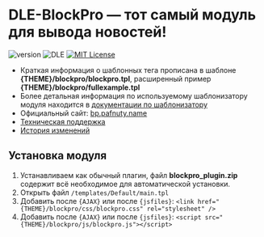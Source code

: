 # DLE-BlockPro — тот самый модуль для вывода новостей!
![version](https://img.shields.io/badge/version-6.0.0-red.svg?style=flat-square "Version")
![DLE](https://img.shields.io/badge/DLE-13.x-green.svg?style=flat-square "DLE Version")
[![MIT License](https://img.shields.io/badge/license-MIT-blue.svg?style=flat-square)](https://github.com/dle-modules/DLE-BlockPro/blob/master/LICENSE)

- Краткая информация о шаблонных тега прописана в шаблоне **{THEME}/blockpro/blockpro.tpl**, расширенный пример **{THEME}/blockpro/fullexample.tpl**
- Более детальная информация по используемому шаблонизатору модуля находится в [документации по шаблонизатору](https://github.com/bzick/fenom/blob/master/docs/ru/readme.md)
- Официальный сайт: [bp.pafnuty.name](http://bp.pafnuty.name/)
- [Техническая поддержка](https://github.com/dle-modules/DLE-BlockPro/issues)
- [История изменений](https://github.com/dle-modules/DLE-BlockPro/blob/master/CHANGELOG.md)

## Установка модуля

1. Устанавливаем как обычный плагин, файл **blockpro_plugin.zip** содержит всё необходимое для автоматической установки.
2. Открыть файл `/templates/Default/main.tpl`
3. Добавить после `{AJAX}` или после `{jsfiles}`:
`<link href="{THEME}/blockpro/css/blockpro.css" rel="stylesheet" />`
4. Добавить после `{AJAX}` или после `{jsfiles}`:
`<script src="{THEME}/blockpro/js/blockpro.js"></script>`

